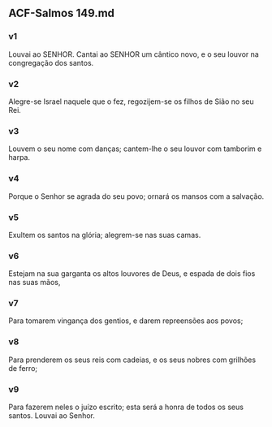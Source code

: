 ## ACF-Salmos 149.md
### v1
 Louvai ao SENHOR. Cantai ao SENHOR um cântico novo, e o seu louvor na congregação dos santos.
### v2
 Alegre-se Israel naquele que o fez, regozijem-se os filhos de Sião no seu Rei.
### v3
 Louvem o seu nome com danças; cantem-lhe o seu louvor com tamborim e harpa.
### v4
 Porque o Senhor se agrada do seu povo; ornará os mansos com a salvação.
### v5
 Exultem os santos na glória; alegrem-se nas suas camas.
### v6
 Estejam na sua garganta os altos louvores de Deus, e espada de dois fios nas suas mãos,
### v7
 Para tomarem vingança dos gentios, e darem repreensões aos povos;
### v8
 Para prenderem os seus reis com cadeias, e os seus nobres com grilhões de ferro;
### v9
 Para fazerem neles o juízo escrito; esta será a honra de todos os seus santos. Louvai ao Senhor.
